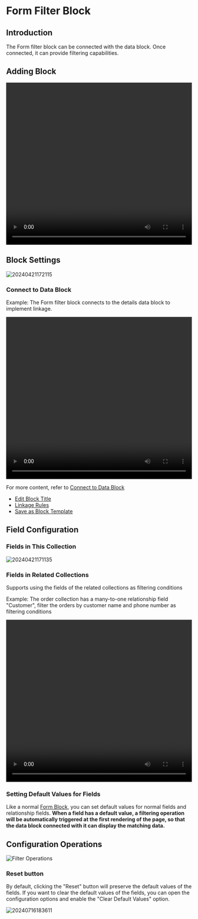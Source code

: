 # Form Filter Block

## Introduction

The Form filter block can be connected with the data block. Once connected, it can provide filtering capabilities.

## Adding Block

  <video width="100%" height="440" controls>
      <source src="https://static-docs.nocobase.com/20240426172722.mp4" type="video/mp4">
    </video>

## Block Settings

![20240421172115](https://static-docs.nocobase.com/20240421172115.png)

### Connect to Data Block

Example: The Form filter block connects to the details data block to implement linkage.

  <video width="100%" height="440" controls>
      <source src="https://static-docs.nocobase.com/20240421170947.mp4" type="video/mp4">
    </video>

For more content, refer to [Connect to Data Block](/handbook/ui/blocks/block-settings/connect-block)

- [Edit Block Title](/handbook/ui/blocks/block-settings/block-title)
- [Linkage Rules](/handbook/ui/blocks/block-settings/linkage-rule)
- [Save as Block Template](/handbook/ui/blocks/block-settings/block-template)

## Field Configuration

### Fields in This Collection

![20240421171135](https://static-docs.nocobase.com/20240421171135.png)

### Fields in Related Collections

Supports using the fields of the related collections as filtering conditions

Example: The order collection has a many-to-one relationship field "Customer", filter the orders by customer name and phone number as filtering conditions

<video width="100%" height="440" controls>
<source src="https://static-docs.nocobase.com/20240421171437.mp4" type="video/mp4">
</video>

### Setting Default Values for Fields

Like a normal [Form Block](/handbook/ui/blocks/data-blocks/form), you can set default values for normal fields and relationship fields. **When a field has a default value, a filtering operation will be automatically triggered at the first rendering of the page, so that the data block connected with it can display the matching data.**

## Configuration Operations

![Filter Operations](https://static-docs.nocobase.com/20240421171839.png)

### Reset button

By default, clicking the "Reset" button will preserve the default values of the fields. If you want to clear the default values of the fields, you can open the configuration options and enable the "Clear Default Values" option.

![20240716183611](https://nocobase-docs.oss-cn-beijing.aliyuncs.com/20240716183611.png)
